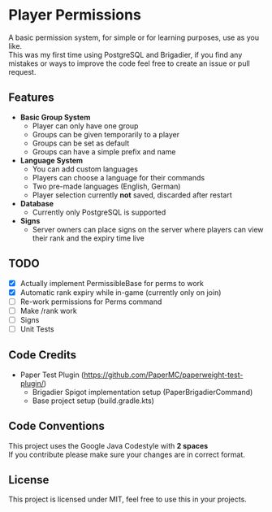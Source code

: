 # Player Permissions

A basic permission system, for simple or for learning purposes, use as you like.
<br>
This was my first time using PostgreSQL and Brigadier, if you find any mistakes or ways to improve the code feel free to create an issue or pull
request.

## Features

- **Basic Group System**
    - Player can only have one group
    - Groups can be given temporarily to a player
    - Groups can be set as default
    - Groups can have a simple prefix and name
- **Language System**
    - You can add custom languages
    - Players can choose a language for their commands
    - Two pre-made languages (English, German)
    - Player selection currently **not** saved, discarded after restart
- **Database**
    - Currently only PostgreSQL is supported
- **Signs**
    - Server owners can place signs on the server where players can view their rank and the expiry time live

## TODO
- [x] Actually implement PermissibleBase for perms to work
- [x] Automatic rank expiry while in-game (currently only on join)
- [ ] Re-work permissions for Perms command
- [ ] Make /rank work
- [ ] Signs
- [ ] Unit Tests

## Code Credits

- Paper Test Plugin (https://github.com/PaperMC/paperweight-test-plugin/)
    - Brigadier Spigot implementation setup (PaperBrigadierCommand)
    - Base project setup (build.gradle.kts)

## Code Conventions

This project uses the Google Java Codestyle with **2 spaces**
<br>
If you contribute please make sure your changes are in correct format.

## License

This project is licensed under MIT, feel free to use this in your projects.